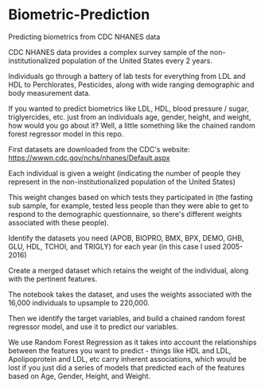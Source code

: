 # Biometric-Prediction
Predicting biometrics from CDC NHANES data

CDC NHANES data provides a complex survey sample of the non-institutionalized population of the United States every 2 years.

Individuals go through a battery of lab tests for everything from LDL and HDL to Perchlorates, Pesticides, along with wide ranging demographic and body measurement data.

If you wanted to predict biometrics like LDL, HDL, blood pressure / sugar, triglyercides, etc. just from an individuals age, gender, height, and weight, how would you go about it?
Well, a little something like the chained random forest regressor model in this repo.

First datasets are downloaded from the CDC's website:
https://wwwn.cdc.gov/nchs/nhanes/Default.aspx

Each individual is given a weight (indicating the number of people they represent in the non-institutionalized population of the United States)

This weight changes based on which tests they participated in (the fasting sub sample, for example, tested less people than they were able to get to respond to the demographic questionnaire, so there's different weights associated with these people).

Identify the datasets you need (APOB, BIOPRO, BMX, BPX, DEMO, GHB, GLU, HDL, TCHOl, and TRIGLY) for each year (in this case I used 2005-2016)

Create a merged dataset which retains the weight of the individual, along with the pertinent features.


The notebook takes the dataset, and uses the weights associated with the 16,000 individuals to upsample to 220,000.

Then we identify the target variables, and build a chained random forest regressor model, and use it to predict our variables.

We use Random Forest Regression as it takes into account the relationships between the features you want to predict - things like HDL and LDL, Apolipoprotein and LDL, etc carry inherent associations, which would be lost if you just did a series of models that predicted each of the features based on Age, Gender, Height, and Weight.
